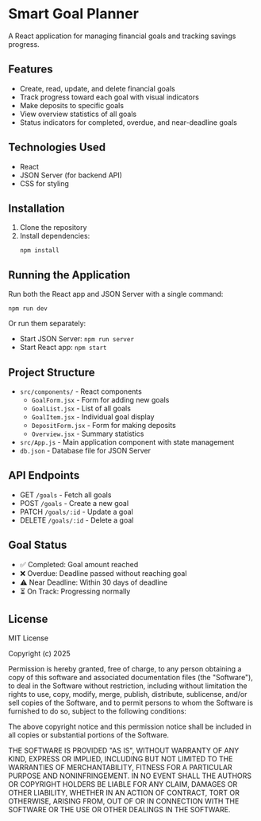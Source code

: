 # Smart Goal Planner

A React application for managing financial goals and tracking savings progress.

## Features

- Create, read, update, and delete financial goals
- Track progress toward each goal with visual indicators
- Make deposits to specific goals
- View overview statistics of all goals
- Status indicators for completed, overdue, and near-deadline goals

## Technologies Used

- React
- JSON Server (for backend API)
- CSS for styling

## Installation

1. Clone the repository
2. Install dependencies:
   ```
   npm install
   ```

## Running the Application

Run both the React app and JSON Server with a single command:
```
npm run dev
```

Or run them separately:
- Start JSON Server: `npm run server`
- Start React app: `npm start`

## Project Structure

- `src/components/` - React components
  - `GoalForm.jsx` - Form for adding new goals
  - `GoalList.jsx` - List of all goals
  - `GoalItem.jsx` - Individual goal display
  - `DepositForm.jsx` - Form for making deposits
  - `Overview.jsx` - Summary statistics
- `src/App.js` - Main application component with state management
- `db.json` - Database file for JSON Server

## API Endpoints

- GET `/goals` - Fetch all goals
- POST `/goals` - Create a new goal
- PATCH `/goals/:id` - Update a goal
- DELETE `/goals/:id` - Delete a goal

## Goal Status

- ✅ Completed: Goal amount reached
- ❌ Overdue: Deadline passed without reaching goal
- ⚠️ Near Deadline: Within 30 days of deadline
- ⏳ On Track: Progressing normally

## License

MIT License

Copyright (c) 2025

Permission is hereby granted, free of charge, to any person obtaining a copy
of this software and associated documentation files (the "Software"), to deal
in the Software without restriction, including without limitation the rights
to use, copy, modify, merge, publish, distribute, sublicense, and/or sell
copies of the Software, and to permit persons to whom the Software is
furnished to do so, subject to the following conditions:

The above copyright notice and this permission notice shall be included in all
copies or substantial portions of the Software.

THE SOFTWARE IS PROVIDED "AS IS", WITHOUT WARRANTY OF ANY KIND, EXPRESS OR
IMPLIED, INCLUDING BUT NOT LIMITED TO THE WARRANTIES OF MERCHANTABILITY,
FITNESS FOR A PARTICULAR PURPOSE AND NONINFRINGEMENT. IN NO EVENT SHALL THE
AUTHORS OR COPYRIGHT HOLDERS BE LIABLE FOR ANY CLAIM, DAMAGES OR OTHER
LIABILITY, WHETHER IN AN ACTION OF CONTRACT, TORT OR OTHERWISE, ARISING FROM,
OUT OF OR IN CONNECTION WITH THE SOFTWARE OR THE USE OR OTHER DEALINGS IN THE
SOFTWARE.